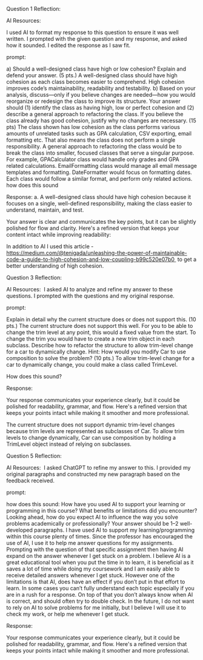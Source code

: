Question 1 Reflection: 

AI Resources: 

I used AI to format my response to this question to ensure it was well written. I prompted with the given question and my response, and asked how it sounded. I edited the response as I saw fit.

prompt: 

a) Should a well-designed class have high or low cohesion? Explain and defend your answer. (5 pts.) A well-designed class should have high cohesion as each class becomes easier to comprehend. High cohesion improves code’s maintainability, readability and testability. b) Based on your analysis, discuss—only if you believe changes are needed—how you would reorganize or redesign the class to improve its structure. Your answer should (1) identify the class as having high, low or perfect cohesion and (2) describe a general approach to refactoring the class. If you believe the class already has good cohesion, justify why no changes are necessary. (15 pts) The class shown has low cohesion as the class performs various amounts of unrelated tasks such as GPA calculation, CSV exporting, email formatting etc. That also means the class does not perform a single responsibility. A general approach to refactoring the class would be to break the class into smaller, focused classes that serve a singular purpose. For example, GPACalculator class would handle only grades and GPA related calculations. EmailFormatting class would manage all email message templates and formatting. DateFormatter would focus on formatting dates. Each class would follow a similar format, and perform only related actions. how does this sound

Response: 
a. A well-designed class should have high cohesion because it focuses on a single, well-defined responsibility, making the class easier to understand, maintain, and test.

Your answer is clear and communicates the key points, but it can be slightly polished for flow and clarity. Here's a refined version that keeps your content intact while improving readability:

In addition to AI I used this article - https://medium.com/@tenigada/unleashing-the-power-of-maintainable-code-a-guide-to-high-cohesion-and-low-coupling-b99c520e07b0  
to get a better understanding of high cohesion. 


Question 3 Reflection: 

AI Resources: 
I asked AI to analyze and refine my answer to these questions. I prompted with the questions and my original response. 

prompt: 

Explain in detail why the current structure does or does not support this. (10 pts.) The current structure does not support this well. For you to be able to change the trim level at any point, this would a fixed value from the start. To change the trim you would have to create a new trim object in each subclass. Describe how to refactor the structure to allow trim-level change for a car to dynamically change. Hint: How would you modify Car to use composition to solve the problem? (10 pts.) To allow trim-level change for a car to dynamically change, you could make a class called TrimLevel.

How does this sound?

Response: 

Your response communicates your experience clearly, but it could be polished for readability, grammar, and flow. Here's a refined version that keeps your points intact while making it smoother and more professional.

The current structure does not support dynamic trim-level changes because trim levels are represented as subclasses of Car. 
To allow trim levels to change dynamically, Car can use composition by holding a TrimLevel object instead of relying on subclasses.

Question 5 Reflection: 

AI Resources: 
I asked ChatGPT to refine my answer to this. I provided my original paragraphs and constructed my new paragraph based on the feedback received. 

prompt: 

how does this sound: How have you used AI to support your learning or programming in this course? What benefits or limitations did you encounter? Looking ahead, how do you expect AI to influence the way you solve problems academically or professionally? Your answer should be 1–2 well-developed paragraphs. I have used AI to support my learning/programming within this course plenty of times. Since the professor has encouraged the use of AI, I use it to help me answer questions for my assignments. Prompting with the question of that specific assignment then having AI expand on the answer whenever I get stuck on a problem. I believe AI is a great educational tool when you put the time in to learn, it is beneficial as it saves a lot of time while doing my coursework and I am easily able to receive detailed answers whenever I get stuck. However one of the limitations is that AI, does have an effect if you don’t put in that effort to learn. In some cases you can’t fully understand each topic especially if you are in a rush for a response. On top of that you don’t always know when AI is correct, and should often try to double check. In the future, I do not want to rely on AI to solve problems for me initially, but I believe I will use it to check my work, or help me whenever I get stuck.

Response: 

Your response communicates your experience clearly, but it could be polished for readability, grammar, and flow. Here's a refined version that keeps your points intact while making it smoother and more professional.


